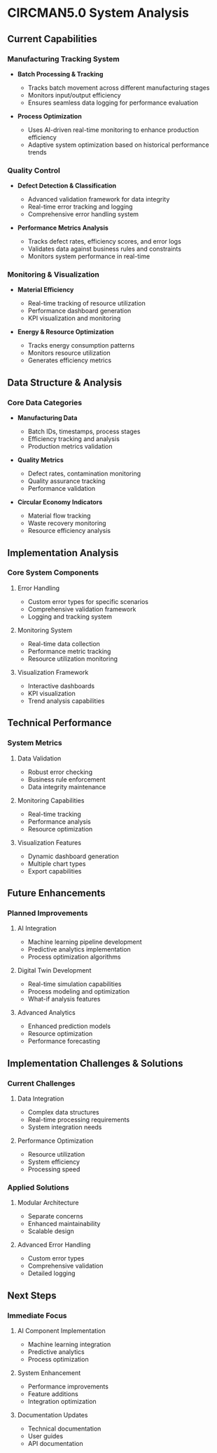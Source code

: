 # CIRCMAN5.0 System Analysis

## Current Capabilities

### Manufacturing Tracking System
- **Batch Processing & Tracking**
  - Tracks batch movement across different manufacturing stages
  - Monitors input/output efficiency
  - Ensures seamless data logging for performance evaluation

- **Process Optimization**
  - Uses AI-driven real-time monitoring to enhance production efficiency
  - Adaptive system optimization based on historical performance trends

### Quality Control
- **Defect Detection & Classification**
  - Advanced validation framework for data integrity
  - Real-time error tracking and logging
  - Comprehensive error handling system

- **Performance Metrics Analysis**
  - Tracks defect rates, efficiency scores, and error logs
  - Validates data against business rules and constraints
  - Monitors system performance in real-time

### Monitoring & Visualization
- **Material Efficiency**
  - Real-time tracking of resource utilization
  - Performance dashboard generation
  - KPI visualization and monitoring

- **Energy & Resource Optimization**
  - Tracks energy consumption patterns
  - Monitors resource utilization
  - Generates efficiency metrics

## Data Structure & Analysis

### Core Data Categories
- **Manufacturing Data**
  - Batch IDs, timestamps, process stages
  - Efficiency tracking and analysis
  - Production metrics validation

- **Quality Metrics**
  - Defect rates, contamination monitoring
  - Quality assurance tracking
  - Performance validation

- **Circular Economy Indicators**
  - Material flow tracking
  - Waste recovery monitoring
  - Resource efficiency analysis

## Implementation Analysis

### Core System Components
1. Error Handling
   - Custom error types for specific scenarios
   - Comprehensive validation framework
   - Logging and tracking system

2. Monitoring System
   - Real-time data collection
   - Performance metric tracking
   - Resource utilization monitoring

3. Visualization Framework
   - Interactive dashboards
   - KPI visualization
   - Trend analysis capabilities

## Technical Performance

### System Metrics
1. Data Validation
   - Robust error checking
   - Business rule enforcement
   - Data integrity maintenance

2. Monitoring Capabilities
   - Real-time tracking
   - Performance analysis
   - Resource optimization

3. Visualization Features
   - Dynamic dashboard generation
   - Multiple chart types
   - Export capabilities

## Future Enhancements

### Planned Improvements
1. AI Integration
   - Machine learning pipeline development
   - Predictive analytics implementation
   - Process optimization algorithms

2. Digital Twin Development
   - Real-time simulation capabilities
   - Process modeling and optimization
   - What-if analysis features

3. Advanced Analytics
   - Enhanced prediction models
   - Resource optimization
   - Performance forecasting

## Implementation Challenges & Solutions

### Current Challenges
1. Data Integration
   - Complex data structures
   - Real-time processing requirements
   - System integration needs

2. Performance Optimization
   - Resource utilization
   - System efficiency
   - Processing speed

### Applied Solutions
1. Modular Architecture
   - Separate concerns
   - Enhanced maintainability
   - Scalable design

2. Advanced Error Handling
   - Custom error types
   - Comprehensive validation
   - Detailed logging

## Next Steps

### Immediate Focus
1. AI Component Implementation
   - Machine learning integration
   - Predictive analytics
   - Process optimization

2. System Enhancement
   - Performance improvements
   - Feature additions
   - Integration optimization

3. Documentation Updates
   - Technical documentation
   - User guides
   - API documentation
